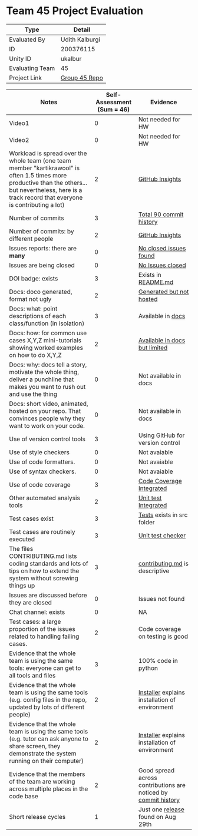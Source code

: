 # Team 45 Project Evaluation

|Type| Detail|
|--------|-------|
| Evaluated By | Udith Kalburgi |
| ID | 200376115 |
| Unity ID | ukalbur |
| Evaluating Team | 45 |
| Project Link | [Group 45 Repo](https://github.com/TejasPrabhu/CSC-510-HW-1) |

|Notes|Self-Assessment (Sum = 46)|Evidence|
|-----|----------|--------|
|Video1|0|Not needed for HW|
|Video2|0|Not needed for HW|
|Workload is spread over the whole team (one team member "kartikrawool" is often 1.5 times more productive than the others... but nevertheless, here is a track record that everyone is contributing a lot)|2|[GitHub Insights](https://github.com/TejasPrabhu/CSC-510-HW-1/graphs/contributors)|
|Number of commits|3|[Total 90 commit history](https://github.com/TejasPrabhu/CSC-510-HW-1/graphs/commit-activity)|
|Number of commits: by different people|2|[GitHub Insights](https://github.com/TejasPrabhu/CSC-510-HW-1/graphs/contributors)|
|Issues reports: there are **many**|0| [No closed issues found](https://github.com/TejasPrabhu/CSC-510-HW-1/issues)|
|Issues are being closed|0|[No Issues closed](https://github.com/TejasPrabhu/CSC-510-HW-1/issues?q=is%3Aissue+is%3Aclosed)|
|DOI badge: exists|3|Exists in [README.md](https://github.com/TejasPrabhu/CSC-510-HW-1/blob/master/README.md)|
|Docs: doco generated, format not ugly |2|[Generated but not hosted](https://github.com/TejasPrabhu/CSC-510-HW-1/actions/workflows/documentation.yaml)|
|Docs: what: point descriptions of each class/function (in isolation) |3| Available in [docs](https://github.com/TejasPrabhu/CSC-510-HW-1/tree/main/docs)|
|Docs: how: for common use cases X,Y,Z mini-tutorials showing worked examples on how to do X,Y,Z|2|[Available in docs but limited]((https://github.com/TejasPrabhu/CSC-510-HW-1/tree/main/docs))|
|Docs: why: docs tell a story, motivate the whole thing, deliver a punchline that makes you want to rush out and use the thing|0|Not available in docs|
|Docs: short video, animated, hosted on your repo. That convinces people why they want to work on your code.|0| Not available in docs|
|Use of version control tools|3|Using GitHub for version control|
|Use of style checkers |0| Not avaiable  |
|Use of code formatters. |0| Not avaiable |
|Use of syntax checkers. |0| Not avaiable |
|Use of code coverage |3|[Code Coverage Integrated](https://app.codecov.io/gh/TejasPrabhu/CSC-510-HW-1)|
|Other automated analysis tools|2|[Unit test Integrated](https://github.com/TejasPrabhu/CSC-510-HW-1/actions/workflows/tests.yaml)|
|Test cases exist|3|[Tests](https://github.com/TejasPrabhu/CSC-510-HW-1/tree/main/test) exists in src folder|
|Test cases are routinely executed|3|[Unit test checker](https://github.com/TejasPrabhu/CSC-510-HW-1/actions/workflows/tests.yaml)|
|The files CONTRIBUTING.md lists coding standards and lots of tips on how to extend the system without screwing things up|3| [contributing.md](https://github.com/TejasPrabhu/CSC-510-HW-1/blob/master/CONTRIBUTING.md) is descriptive|
|Issues are discussed before they are closed|0|Issues not found|
|Chat channel: exists|0|NA|
|Test cases: a large proportion of the issues related to handling failing cases.|2|Code coverage on testing is good|
|Evidence that the whole team is using the same tools: everyone can get to all tools and files|3|100% code in python|
|Evidence that the whole team is using the same tools (e.g. config files in the repo, updated by lots of different people)|2| [Installer](https://github.com/TejasPrabhu/CSC-510-HW-1/blob/main/INSTALL.md) explains installation of environment|
|Evidence that the whole team is using the same tools (e.g. tutor can ask anyone to share screen, they demonstrate the system running on their computer)|2|[Installer](https://github.com/TejasPrabhu/CSC-510-HW-1/blob/main/INSTALL.md) explains installation of environment|
|Evidence that the members of the team are working across multiple places in the code base|2|Good spread across contributions are noticed by [commit history](https://github.com/TejasPrabhu/CSC-510-HW-1/graphs/contributors)|
|Short release cycles |1|Just one [release](https://github.com/TejasPrabhu/CSC-510-HW-1/releases/tag/v1.0.0) found on Aug 29th|
















